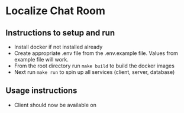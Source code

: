 # Localize Chat Room

## Instructions to setup and run
- Install docker if not installed already
- Create appropriate .env file from the .env.example file. Values from example file will work.
- From the root directory run `make build` to build the docker images
- Next run `make run` to spin up all services (client, server, database)

## Usage instructions
- Client should now be available on